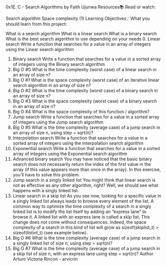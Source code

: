 0x1E. C - Search Algorithms by Faith Ujunwa
Resources📚
Read or watch:

Search algorithm
Space complexity (1)
Learning Objectives💡
What you should learn from this project:

What is a search algorithm
What is a linear search
What is a binary search
What is the best search algorithm to use depending on your needs
0. Linear search
Write a function that searches for a value in an array of integers using the Linear search algorithm
1. Binary search
Write a function that searches for a value in a sorted array of integers using the Binary search algorithm
2. Big O #0
What is the time complexity (worst case) of a linear search in an array of size n?
3. Big O #1
What is the space complexity (worst case) of an iterative linear search algorithm in an array of size n?
4. Big O #2
What is the time complexity (worst case) of a binary search in an array of size n?
5. Big O #3
What is the space complexity (worst case) of a binary search in an array of size n?
6. Big O #4
What is the space complexity of this function / algorithm?
7. Jump search
Write a function that searches for a value in a sorted array of integers using the Jump search algorithm
8. Big O #5
What is the time complexity (average case) of a jump search in an array of size n, using step = sqrt(n)?
9. Interpolation search
Write a function that searches for a value in a sorted array of integers using the Interpolation search algorithm
10. Exponential search
Write a function that searches for a value in a sorted array of integers using the Exponential search algorithm
11. Advanced binary search
You may have noticed that the basic binary search does not necessarily return the index of the first value in the array (if this value appears more than once in the array). In this exercise, you’ll have to solve this problem.
12. Jump search in a singly linked list
You might think that linear search is not as effective as any other algorithm, right? Well, we should see what happens with a singly linked list.
13. Linear search in a skip list
As you see now, looking for a specific value in a singly linked list always leads to browse every element of the list. A common way to optimize the time complexity of a search in a singly linked list is to modify the list itself by adding an “express lane” to browse it. A linked list with an express lane is called a skip list. This change does not come without consequences. Indeed, the space complexity of a search in this kind of list will grow as sizeof(skiplist_t) > sizeof(listint_t) (see example below).
14. Big O #6
What is the time complexity (average case) of a jump search in a singly linked list of size n, using step = sqrt(n)?
15. Big O #7
What is the time complexity (average case) of a jump search in a skip list of size n, with an express lane using step = sqrt(n)?
Author
Arturo Victoria Rincon - arvicrin
